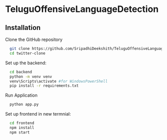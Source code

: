 # TeluguOffensiveLanguageDetection
 
## Installation

Clone the GitHub repository
```bash
  git clone https://github.com/SripadhiDeekshith/TeluguOffensiveLanguageDetection.git
  cd twitter-clone
```
Set up the backend:
```bash
  cd backend
  python -m venv venv
  venv\Scripts\activate #for WindowsPowerShell
  pip install -r requirements.txt
```
Run Application
```bash
  python app.py
```
Set up frontend in new termnial:
```bash
  cd frontend
  npm install
  npm start
```
